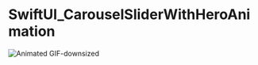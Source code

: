 # SwiftUI_CarouselSliderWithHeroAnimation

![Animated GIF-downsized](https://media.giphy.com/media/5MOvIUAhYq3VkL0GKy/giphy.gif)
